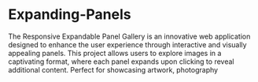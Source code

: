 # Expanding-Panels
The Responsive Expandable Panel Gallery is an innovative web application designed to enhance the user experience through interactive and visually appealing panels. This project allows users to explore images in a captivating format, where each panel expands upon clicking to reveal additional content. Perfect for showcasing artwork, photography
